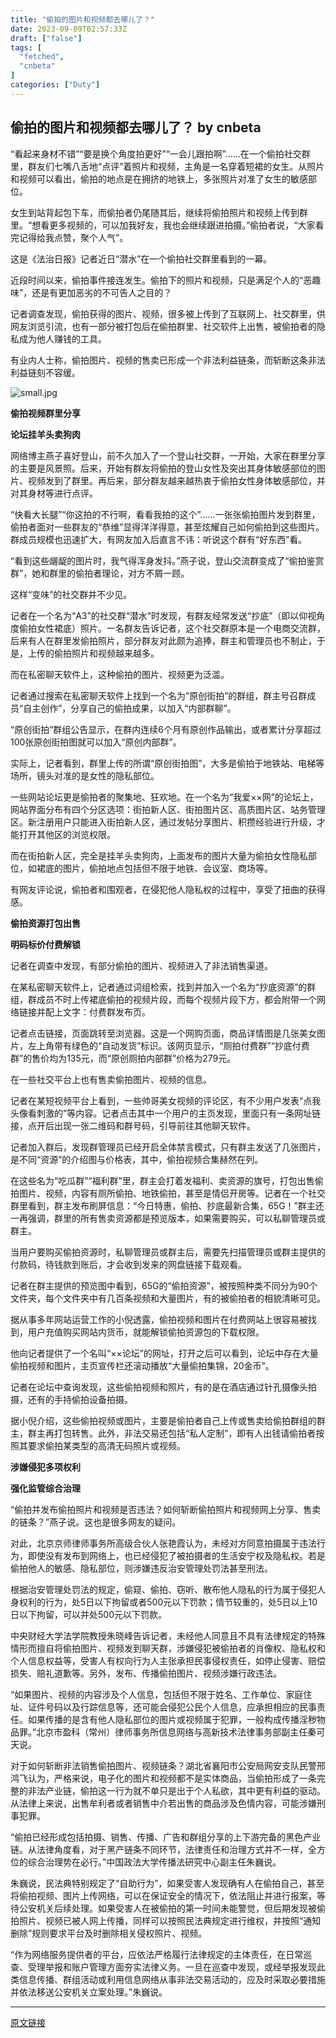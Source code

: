 ```yaml
---
title: "偷拍的图片和视频都去哪儿了？"
date: 2023-09-09T02:57:33Z
draft: ["false"]
tags: [
  "fetched",
  "cnbeta"
]
categories: ["Duty"]
---
```

偷拍的图片和视频都去哪儿了？ by cnbeta
------
<div style="margin-top:10px" class="content" id="artibody"><p>“看起来身材不错”“要是换个角度拍更好”“一会儿跟拍啊”……在一个偷拍社交群里，群友们七嘴八舌地“点评”着照片和视频，主角是一名穿着短裙的女生。从照片和视频可以看出，偷拍的地点是在拥挤的地铁上，多张照片对准了女生的敏感部位。</p><p>女生到站背起包下车，而偷拍者仍尾随其后，继续将偷拍照片和视频上传到群里。“想看更多视频的，可以加我好友，我也会继续跟进拍摄。”偷拍者说，“大家看完记得给我点赞，聚个人气”。</p><p>这是《法治日报》记者近日“潜水”在一个偷拍社交群里看到的一幕。</p><p>近段时间以来，偷拍事件接连发生。偷拍下的照片和视频，只是满足个人的“恶趣味”，还是有更加恶劣的不可告人之目的？</p><p>记者调查发现，偷拍获得的图片、视频，很多被上传到了互联网上、社交群里，供网友浏览引流，也有一部分被打包后在偷拍群里、社交软件上出售，被偷拍者的隐私成为他人赚钱的工具。</p><p>有业内人士称，偷拍图片、视频的售卖已形成一个非法利益链条，而斩断这条非法利益链刻不容缓。</p><p><img src="https://static.cnbetacdn.com/article/2023/0909/15bfc4adb5b3e9f.jpg" title="" alt="small.jpg"></p><p><strong>偷拍视频群里分享</strong></p><p><strong>论坛挂羊头卖狗肉</strong></p><p>网络博主燕子喜好登山，前不久加入了一个登山社交群，一开始，大家在群里分享的主要是风景照。后来，开始有群友将偷拍的登山女性及突出其身体敏感部位的图片、视频发到了群里。再后来，部分群友越来越热衷于偷拍女性身体敏感部位，并对其身材等进行点评。</p><p>“快看大长腿”“你这拍的不行啊，看看我拍的这个”……一张张偷拍图片发到群里，偷拍者面对一些群友的“恭维”显得洋洋得意，甚至炫耀自己如何偷拍到这些图片。群成员规模也迅速扩大，有网友加入后直言不讳：听说这个群有“好东西”看。</p><p>“看到这些龌龊的图片时，我气得浑身发抖。”燕子说，登山交流群变成了“偷拍鉴赏群”，她和群里的偷拍者理论，对方不屑一顾。</p><p>这样“变味”的社交群并不少见。</p><p>记者在一个名为“A3”的社交群“潜水”时发现，有群友经常发送“抄底”（即以仰视角度偷拍女性裙底）照片。一名群友告诉记者，这个社交群原本是一个电商交流群，后来有人在群里发偷拍照片，部分群友对此颇为追捧，群主和管理员也不制止，于是，上传的偷拍照片和视频越来越多。</p><p>而在私密聊天软件上，这种偷拍的图片、视频更为泛滥。</p><p>记者通过搜索在私密聊天软件上找到一个名为“原创街拍”的群组，群主号召群成员“自主创作”，分享自己的偷拍成果，以加入“内部群聊”。</p><p>“原创街拍”群组公告显示，在群内连续6个月有原创作品输出，或者累计分享超过100张原创街拍图就可以加入“原创内部群”。</p><p>实际上，记者看到，群里上传的所谓“原创街拍图”，大多是偷拍于地铁站、电梯等场所，镜头对准的是女性的隐私部位。</p><p>一些网站论坛更是偷拍者的聚集地、狂欢地。在一个名为“我爱××网”的论坛上，网站界面分布有四个分区选项：街拍新人区、街拍图片区、高质图片区、站务管理区。新注册用户只能进入街拍新人区，通过发帖分享图片、积攒经验进行升级，才能打开其他区的浏览权限。</p><p>而在街拍新人区，完全是挂羊头卖狗肉，上面发布的图片大量为偷拍女性隐私部位，如裙底的图片，偷拍地点包括但不限于地铁、会议室、商场等。</p><p>有网友评论说，偷拍者和围观者，在侵犯他人隐私权的过程中，享受了扭曲的获得感。</p><p><strong>偷拍资源打包出售</strong></p><p><strong>明码标价付费解锁</strong></p><p>记者在调查中发现，有部分偷拍的图片、视频进入了非法销售渠道。</p><p>在某私密聊天软件上，记者通过词组检索，找到并加入一个名为“抄底资源”的群组，群成员不时上传裙底偷拍的视频片段，而每个视频片段下方，都会附带一个网络链接并配上文字：付费群发布页。</p><p>记者点击链接，页面跳转至浏览器。这是一个网购页面，商品详情图是几张美女图片，左上角带有绿色的“自动发货”标识。该网页显示，“厕拍付费群”“抄底付费群”的售价均为135元，而“原创厕拍内部群”价格为279元。</p><p>在一些社交平台上也有售卖偷拍图片、视频的信息。</p><p>记者在某短视频平台上看到，一些帅哥美女视频的评论区，有不少用户发表“点我头像看刺激的”等内容。记者点击其中一个用户的主页发现，里面只有一条网址链接，点开后出现一张二维码和群号码，引导前往其他聊天软件。</p><p>记者加入群后，发现群管理员已经开启全体禁言模式，只有群主发送了几张图片，是不同“资源”的介绍图与价格表，其中，偷拍视频合集赫然在列。</p><p>在这些名为“吃瓜群”“福利群”里，群主会打着发福利、卖资源的旗号，打包出售偷拍图片、视频，内容有厕所偷拍、地铁偷拍，甚至是情侣开房等。记者在一个社交群里看到，群主发布刷屏信息：“今日特惠，偷拍、抄底最新合集，65G！”群主还一再强调，群里的所有售卖资源都是预览版本，如果需要购买，可以私聊管理员或群主。</p><p>当用户要购买偷拍资源时，私聊管理员或群主后，需要先扫描管理员或群主提供的付款码，待钱款到账后，才会收到发来的网盘链接下载观看。</p><p>记者在群主提供的预览图中看到，65G的“偷拍资源”，被按照种类不同分为90个文件夹，每个文件夹中有几百条视频和大量图片，有的被偷拍者的相貌清晰可见。</p><p>据从事多年网站运营工作的小倪透露，偷拍视频和图片在付费网站上很容易被找到，用户充值购买网站内货币，就能解锁偷拍资源包的下载权限。</p><p>他向记者提供了一个名叫“××论坛”的网址，打开之后可以看到，论坛中存在大量偷拍视频和图片，主页宣传栏还滚动播放“大量偷拍集锦，20金币”。</p><p>记者在论坛中查询发现，这些偷拍视频和照片，有的是在酒店通过针孔摄像头拍摄，还有的手持偷拍设备拍摄。</p><p>据小倪介绍，这些偷拍视频或图片，主要是偷拍者自己上传或售卖给偷拍群组的群主，群主再打包转售。此外，非法交易还包括“私人定制”，即有人出钱请偷拍者按照其要求偷拍某类型的高清无码照片或视频。</p><p><strong>涉嫌侵犯多项权利</strong></p><p><strong>强化监管综合治理</strong></p><p>“偷拍并发布偷拍照片和视频是否违法？如何斩断偷拍照片和视频网上分享、售卖的链条？”燕子说。这也是很多网友的疑问。</p><p>对此，北京京师律师事务所高级合伙人张艳霞认为，未经对方同意拍摄属于违法行为，即使没有发布到网络上，也已经侵犯了被拍摄者的生活安宁权及隐私权。若是偷拍他人的敏感、隐私部位，则涉嫌违反治安管理处罚法甚至刑法。</p><p>根据治安管理处罚法的规定，偷窥、偷拍、窃听、散布他人隐私的行为属于侵犯人身权利的行为，处5日以下拘留或者500元以下罚款；情节较重的，处5日以上10日以下拘留，可以并处500元以下罚款。</p><p>中央财经大学法学院教授朱晓峰告诉记者，未经他人同意且不具有法律规定的特殊情形而擅自将偷拍图片、视频发到聊天群，涉嫌侵犯被偷拍者的肖像权、隐私权和个人信息权益等，受害人有权向行为人主张承担民事侵权责任，如停止侵害、赔偿损失、赔礼道歉等。另外，发布、传播偷拍图片、视频涉嫌行政违法。</p><p>“如果图片、视频的内容涉及个人信息，包括但不限于姓名、工作单位、家庭住址、证件号码以及行踪信息等，还可能会侵犯公民个人信息，应承担相应的民事责任。如果传播的是含有他人隐私部位的图片或视频属于犯罪，一般构成传播淫秽物品罪。”北京市盈科（常州）律师事务所信息网络与高新技术法律事务部副主任秦可天说。</p><p>对于如何斩断非法销售偷拍图片、视频链条？湖北省襄阳市公安局网安支队民警邢鸿飞认为，严格来说，电子化的图片和视频都不是实体商品，当偷拍形成了一条完整的非法产业链，偷拍这一行为就不单只是出于个人私欲，其中更有利益的驱动。从法律上来说，出售牟利者或者销售中介若出售的商品涉及色情内容，可能涉嫌刑事犯罪。</p><p>“偷拍已经形成包括拍摄、销售、传播、广告和群组分享的上下游完备的黑色产业链。从法律角度看，对于黑产链条不同环节，法律责任和治理方式并不一样，全方位的综合治理势在必行。”中国政法大学传播法研究中心副主任朱巍说。</p><p>朱巍说，民法典特别规定了“自助行为”，如果受害人发现确有人在偷拍自己，甚至将偷拍视频、图片上传网络，可以在保证安全的情况下，依法阻止并进行报案，等待公安机关后续处理。如果受害人在被偷拍的第一时间未能警觉，但后期发现被偷拍照片、视频已被人网上传播，同样可以按照民法典规定进行维权，并按照“通知删除”规则要求平台及时删除相关侵权照片、视频。</p><p>“作为网络服务提供者的平台，应依法严格履行法律规定的主体责任，在日常巡查、受理举报和账户管理方面夯实法律义务。一旦在巡查中发现，或经举报发现此类信息传播、群组活动或利用信息网络从事非法交易活动的，应及时采取必要措施并依法移送公安机关立案处理。”朱巍说。</p></div>  
<hr>
<a href="https://m.cnbeta.com.tw/wap/view/1382635.htm",target="_blank" rel="noopener noreferrer">原文链接</a>
